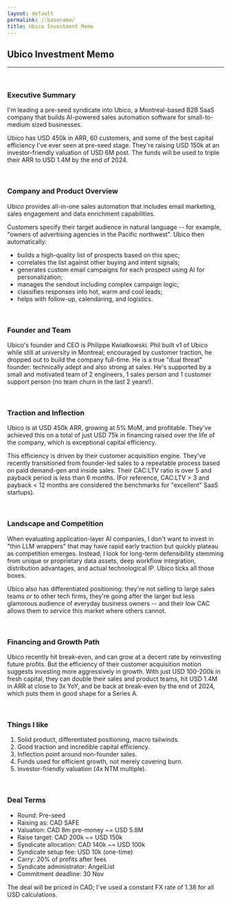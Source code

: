 ```yaml
---
layout: default
permalink: /:basename/
title: Ubico Investment Memo
---
```


## Ubico Investment Memo

----

<br/> 

### Executive Summary

I'm leading a pre-seed syndicate into Ubico, a Montreal-based B2B SaaS company that builds AI-powered sales automation software for small-to-medium sized businesses.  

Ubico has USD 450k in ARR, 60 customers, and some of the best capital efficiency I've ever seen at pre-seed stage.  They're raising USD 150k at an investor-friendly valuation of USD 6M post. The funds will be used to triple their ARR to USD 1.4M by the end of 2024.

<br/> 

### Company and Product Overview

Ubico provides all-in-one sales automation that includes email marketing, sales engagement and data enrichment capabilities.

Customers specify their target audience in natural language -- for example, "owners of advertising agencies in the Pacific northwest".  Ubico then automatically:

* builds a high-quality list of prospects based on this spec; 
* correlates the list against other buying and intent signals;
* generates custom email campaigns for each prospect using AI for personalization; 
* manages the sendout including complex campaign logic; 
* classifies responses into hot, warm and cool leads; 
* helps with follow-up, calendaring, and logistics.  

<br/> 

### Founder and Team

Ubico's founder and CEO is Philippe Kwiatkowski.  Phil built v1 of Ubico while still at university in Montreal; encouraged by customer traction, he dropped out to build the company full-time.  He is a true "dual threat" founder: technically adept and also strong at sales.  He's supported by a small and motivated team of 2 engineers, 1 sales person and 1 customer support person (no team churn in the last 2 years!).

<br/> 

### Traction and Inflection

Ubico is at USD 450k ARR, growing at 5% MoM, and profitable.  They've achieved this on a total of just USD 75k in financing raised over the life of the company, which is exceptional capital efficiency.  

This efficiency is driven by their customer acquisition engine.  They've recently transitioned from founder-led sales to a repeatable process based on paid demand-gen and inside sales.  Their CAC:LTV ratio is over 5 and payback period is less than 6 months.  (For reference, CAC:LTV > 3 and payback < 12 months are considered the benchmarks for "excellent" SaaS startups).  

<br/> 

### Landscape and Competition

When evaluating application-layer AI companies, I don't want to invest in "thin LLM wrappers" that may have rapid early traction but quickly plateau as competition emerges.  Instead, I look for long-term defensibility stemming from unique or proprietary data assets, deep workflow integration, distribution advantages, and actual technological IP.  Ubico ticks all those boxes.

Ubico also has differentiated positioning: they're not selling to large sales teams or to other tech firms, they're going after the larger but less glamorous audience of everyday business owners -- and their low CAC allows them to service this market where others cannot.

<br/> 

### Financing and Growth Path

Ubico recently hit break-even, and can grow at a decent rate by reinvesting future profits.  But the efficiency of their customer acquisition motion suggests investing more aggressively in growth.  With just USD 100-200k in fresh capital, they can double their sales and product teams, hit USD 1.4M in ARR at close to 3x YoY, and be back at break-even by the end of 2024, which puts them in good shape for a Series A. 


<br/> 

### Things I like

1. Solid product, differentiated positioning, macro tailwinds.
2. Good traction and incredible capital efficiency.
3. Inflection point around non-founder sales.
4. Funds used for efficient growth, not merely covering burn.
5. Investor-friendly valuation (4x NTM multiple).
	

<br/>

### Deal Terms

* Round: Pre-seed
* Raising as: CAD SAFE
* Valuation: CAD 8m pre-money ~= USD 5.8M
* Raise target: CAD 200k ~= USD 150k
* Syndicate allocation: CAD 140k ~= USD 100k
* Syndicate setup fee: USD 10k (one-time)
* Carry: 20% of profits after fees
* Syndicate administrator: AngelList
* Commitment deadline: 30 Nov

The deal will be priced in CAD; I've used a constant FX rate of 1.38 for all USD calculations.

<br/>
<br/>
<br/>


<!--


<br/> 

### Risks and Disclosures

1. AI is evolving fast; the landscape keeps changing.
2. Competitors exist and new ones could emerge.
3. Small and mid-sized businesses can be tough to sell to.
4. I invested in a previous financing round for Ubico

-->

